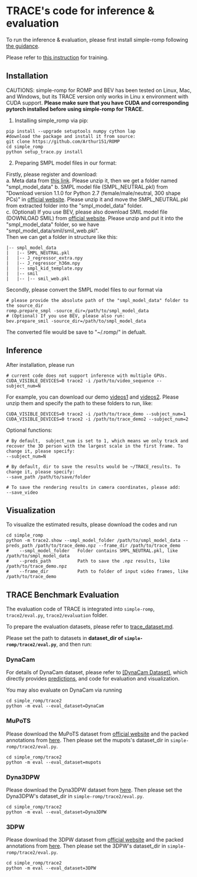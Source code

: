 # TRACE's code for inference & evaluation

To run the inference & evaluation, please first install simple-romp following [the guidance](../README.md).  

Please refer to [this instruction](../../trace/README.md) for training.

## Installation

CAUTIONS: simple-romp for ROMP and BEV has been tested on Linux, Mac, and Windows, but its TRACE version only works in Linu
x environment with CUDA support. **Please make sure that you have CUDA and corresponding pytorch installed before using simple-romp for TRACE.**

1. Installing simple_romp via pip:

```
pip install --upgrade setuptools numpy cython lap
#download the package and install it from source:
git clone https://github.com/Arthur151/ROMP
cd simple_romp
python setup_trace.py install
```

2. Preparing SMPL model files in our format:

Firstly, please register and download:  
a. Meta data from [this link](https://github.com/Arthur151/ROMP/releases/download/V2.0/smpl_model_data.zip). Please unzip it, then we get a folder named "smpl_model_data"
b. SMPL model file (SMPL_NEUTRAL.pkl) from "Download version 1.1.0 for Python 2.7 (female/male/neutral, 300 shape PCs)" in [official website](https://smpl.is.tue.mpg.de/). Please unzip it and move the SMPL_NEUTRAL.pkl from extracted folder into the "smpl_model_data" folder.      
c. (Optional) If you use BEV, please also download SMIL model file (DOWNLOAD SMIL) from [official website](https://www.iosb.fraunhofer.de/en/competences/image-exploitation/object-recognition/sensor-networks/motion-analysis.html). Please unzip and put it into the "smpl_model_data" folder, so we have "smpl_model_data/smil/smil_web.pkl".   
Then we can get a folder in structure like this:  
```
|-- smpl_model_data
|   |-- SMPL_NEUTRAL.pkl
|   |-- J_regressor_extra.npy
|   |-- J_regressor_h36m.npy
|   |-- smpl_kid_template.npy
|   |-- smil
|   |-- |-- smil_web.pkl
```

Secondly, please convert the SMPL model files to our format via  
```
# please provide the absolute path of the "smpl_model_data" folder to the source_dir 
romp.prepare_smpl -source_dir=/path/to/smpl_model_data
# (Optional) If you use BEV, please also run:
bev.prepare_smil -source_dir=/path/to/smpl_model_data
```
The converted file would be save to "~/.romp/" in defualt. 

## Inference

After installation, please run 
```
# current code does not support inference with multiple GPUs.
CUDA_VISIBLE_DEVICES=0 trace2 -i /path/to/video_sequence --subject_num=N
```
For example, you can download our demo [videos1](https://github.com/Arthur151/ROMP/releases/download/V3.0/trace_demo.zip) and [videos2](https://github.com/Arthur151/ROMP/releases/download/V3.0/trace_demo2.zip). Please unzip them and specify the path to these folders to run, like:
```
CUDA_VISIBLE_DEVICES=0 trace2 -i /path/to/trace_demo --subject_num=1
CUDA_VISIBLE_DEVICES=0 trace2 -i /path/to/trace_demo2 --subject_num=2
```

Optional functions:
```
# By default,  subject_num is set to 1, which means we only track and recover the 3D person with the largest scale in the first frame. To change it, please specify:
--subject_num=N

# By default, dir to save the results would be ~/TRACE_results. To change it, please specify:
--save_path /path/to/save/folder

# To save the rendering results in camera coordinates, please add:
--save_video
```

## Visualization 

To visualize the estimated results, please download the codes and run
```
cd simple_romp
python -m trace2.show --smpl_model_folder /path/to/smpl_model_data --preds_path /path/to/trace_demo.npz --frame_dir /path/to/trace_demo 
#    --smpl_model_folder   Folder contains SMPL_NEUTRAL.pkl, like /path/to/smpl_model_data
#    --preds_path          Path to save the .npz results, like /path/to/trace_demo.npz
#    --frame_dir           Path to folder of input video frames, like /path/to/trace_demo 
```


## TRACE Benchmark Evaluation

The evaluation code of TRACE is integrated into `simple-romp`, `trace2/eval.py`, `trace2/evaluation` folder.

To prepare the evaluation datasets, please refer to [trace_dataset.md](../../docs/trace_dataset.md).  

Please set the path to datasets in **dataset_dir of `simple-romp/trace2/eval.py`**, and then run:

### DynaCam
For details of DynaCam dataset, please refer to [[DynaCam Dataset]](https://github.com/Arthur151/DynaCam), which directly provides [predictions](https://github.com/Arthur151/DynaCam/releases/tag/predictions), and code for evaluation and visualization. 

You may also evaluate on DynaCam via running
```
cd simple_romp/trace2
python -m eval --eval_dataset=DynaCam
```

### MuPoTS
Please download the MuPoTS dataset from [official website](https://vcai.mpi-inf.mpg.de/projects/SingleShotMultiPerson/) and the packed annotations from [here](https://pan.baidu.com/s/1QIamBv1arpblTboiSyuJrw?pwd=vswt). Then please set the mupots's dataset_dir in `simple-romp/trace2/eval.py`.
```
cd simple_romp/trace2
python -m eval --eval_dataset=mupots
```

### Dyna3DPW
Please download the Dyna3DPW dataset from [here](https://pan.baidu.com/s/1r7b6Oot5iv-aIxdcNZE1_g?pwd=tmct). Then please set the Dyna3DPW's dataset_dir in `simple-romp/trace2/eval.py`.

```
cd simple_romp/trace2
python -m eval --eval_dataset=Dyna3DPW
```

### 3DPW
Please download the 3DPW dataset from [official website](https://virtualhumans.mpi-inf.mpg.de/3DPW/license.html) and the packed annotations from [here](https://pan.baidu.com/s/1OjwJNxxzvqe_bFXGMKaI2A?pwd=qfz2). Then please set the 3DPW's dataset_dir in `simple-romp/trace2/eval.py`.
```
cd simple_romp/trace2
python -m eval --eval_dataset=3DPW
```